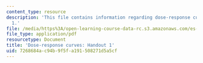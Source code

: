 ```yaml
---
content_type: resource
description: 'This file contains information regarding dose-response curves: handout
  1.'
file: /media/https%3A/open-learning-course-data-rc.s3.amazonaws.com/es-s10-drugs-and-the-brain-spring-2013/7268684ac94b9f5fa191508271d5a5cf_MITES_S10S13_Doseresp1w7.pdf
file_type: application/pdf
resourcetype: Document
title: 'Dose-response curves: Handout 1'
uid: 7268684a-c94b-9f5f-a191-508271d5a5cf
---
```

